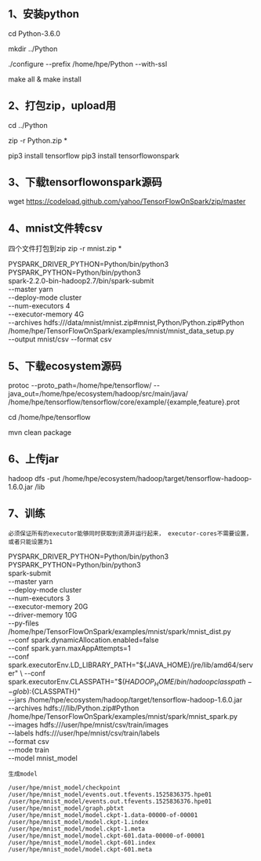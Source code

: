 ## 1、安装python

cd Python-3.6.0

mkdir ../Python

./configure --prefix /home/hpe/Python --with-ssl

make all & make install

## 2、打包zip，upload用
cd ../Python

zip -r Python.zip *

pip3 install tensorflow
pip3 install tensorflowonspark

## 3、下载tensorflowonspark源码

wget https://codeload.github.com/yahoo/TensorFlowOnSpark/zip/master

## 4、mnist文件转csv
四个文件打包到zip
zip -r mnist.zip *

PYSPARK_DRIVER_PYTHON=Python/bin/python3 \
PYSPARK_PYTHON=Python/bin/python3 \
spark-2.2.0-bin-hadoop2.7/bin/spark-submit \
--master yarn \
--deploy-mode cluster \
--num-executors 4 \
--executor-memory 4G \
--archives hdfs:///data/mnist/mnist.zip#mnist,Python/Python.zip#Python /home/hpe/TensorFlowOnSpark/examples/mnist/mnist_data_setup.py \
--output mnist/csv --format csv

## 5、下载ecosystem源码

protoc --proto_path=/home/hpe/tensorflow/ --java_out=/home/hpe/ecosystem/hadoop/src/main/java/ /home/hpe/tensorflow/tensorflow/core/example/{example,feature}.prot

cd /home/hpe/tensorflow

mvn clean package


## 6、上传jar

hadoop dfs -put  /home/hpe/ecosystem/hadoop/target/tensorflow-hadoop-1.6.0.jar /lib

## 7、训练
```
必须保证所有的executor能够同时获取到资源并运行起来， executor-cores不需要设置，或者只能设置为1
```
PYSPARK_DRIVER_PYTHON=Python/bin/python3 \
PYSPARK_PYTHON=Python/bin/python3 \
spark-submit \
--master yarn \
--deploy-mode cluster \
--num-executors  3 \
--executor-memory 20G \
--driver-memory 10G \
--py-files /home/hpe/TensorFlowOnSpark/examples/mnist/spark/mnist_dist.py \
--conf spark.dynamicAllocation.enabled=false \
--conf spark.yarn.maxAppAttempts=1 \
--conf spark.executorEnv.LD_LIBRARY_PATH="${JAVA_HOME}/jre/lib/amd64/server" \
--conf spark.executorEnv.CLASSPATH="$($HADOOP_HOME/bin/hadoop classpath --glob):${CLASSPATH}" \
--jars /home/hpe/ecosystem/hadoop/target/tensorflow-hadoop-1.6.0.jar \
--archives hdfs:///lib/Python.zip#Python \
/home/hpe/TensorFlowOnSpark/examples/mnist/spark/mnist_spark.py \
--images hdfs:///user/hpe/mnist/csv/train/images \
--labels hdfs:///user/hpe/mnist/csv/train/labels \
--format csv \
--mode train \
--model mnist_model

`生成model`
```
/user/hpe/mnist_model/checkpoint
/user/hpe/mnist_model/events.out.tfevents.1525836375.hpe01
/user/hpe/mnist_model/events.out.tfevents.1525836376.hpe01
/user/hpe/mnist_model/graph.pbtxt
/user/hpe/mnist_model/model.ckpt-1.data-00000-of-00001
/user/hpe/mnist_model/model.ckpt-1.index
/user/hpe/mnist_model/model.ckpt-1.meta
/user/hpe/mnist_model/model.ckpt-601.data-00000-of-00001
/user/hpe/mnist_model/model.ckpt-601.index
/user/hpe/mnist_model/model.ckpt-601.meta
```
